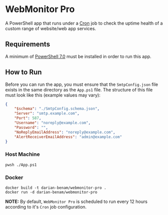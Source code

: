 # WebMonitor Pro

A PowerShell app that runs under a [Cron](https://en.wikipedia.org/wiki/Cron) job to check the uptime health of a custom range of website/web app services.

## Requirements

A minimum of [PowerShell 7.0](https://github.com/PowerShell/PowerShell/releases) must be installed in order to run this app.

## How to Run

Before you can run the app, you must ensure that the `SmtpConfig.json` file exists in the same directory as the `App.ps1` file. The structure of this file must look like this (example values may vary):

```json
{
	"$schema": "./SmtpConfig.schema.json",
	"Server": "smtp.example.com",
	"Port": 587,
	"Username": "noreply@example.com",
	"Password": "",
	"NoReplyEmailAddress": "noreply@example.com",
	"AlertReceiverEmailAddress": "admin@example.com"
}
```

### Host Machine

```console
pwsh ./App.ps1
```

### Docker

```
docker build -t darian-benam/webmonitor-pro .
docker run -d darian-benam/webmonitor-pro
```

**NOTE:** By default, `WebMonitor Pro` is scheduled to run every 12 hours according to it's `Cron` job configuration.
